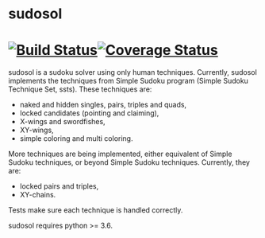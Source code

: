 # sudosol

# [![Build Status](https://travis-ci.org/GillesArcas/sudosol.svg?branch=master)](https://travis-ci.org/GillesArcas/sudosol)[![Coverage Status](https://coveralls.io/repos/github/GillesArcas/sudosol/badge.png?branch=master)](https://coveralls.io/github/GillesArcas/sudosol?branch=master)

sudosol is a sudoku solver using only human techniques. Currently, sudosol implements the techniques from Simple Sudoku program (Simple Sudoku Technique Set, ssts). These techniques are:

- naked and hidden singles, pairs, triples and quads,
- locked candidates (pointing and claiming),
- X-wings and swordfishes,
- XY-wings,
- simple coloring and multi coloring.

More techniques are being implemented, either equivalent of Simple Sudoku techniques, or beyond Simple Sudoku techniques. Currently, they are:

- locked pairs and triples,
- XY-chains.

Tests make sure each technique is handled correctly.

sudosol requires python >= 3.6.
